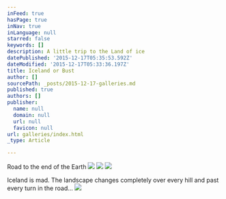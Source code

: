 ```yaml
---
inFeed: true
hasPage: true
inNav: true
inLanguage: null
starred: false
keywords: []
description: A little trip to the Land of ice
datePublished: '2015-12-17T05:35:53.592Z'
dateModified: '2015-12-17T05:33:36.197Z'
title: Iceland or Bust
author: []
sourcePath: _posts/2015-12-17-galleries.md
published: true
authors: []
publisher:
  name: null
  domain: null
  url: null
  favicon: null
url: galleries/index.html
_type: Article

---
```

Road to the end of the Earth
![](https://s3-us-west-2.amazonaws.com/the-grid-img/p/c24b5f48db2bf530962233f40495798caff39c88.jpg)
![](https://the-grid-user-content.s3-us-west-2.amazonaws.com/19278332-b2e5-4d24-b330-52569e9dd1b0.jpg)
![](https://the-grid-user-content.s3-us-west-2.amazonaws.com/8fece5a2-8cd0-487f-bf8d-c65f702614d0.jpg)

Iceland is mad. The landscape changes completely over every hill and past every turn in the road...
![](https://s3-us-west-2.amazonaws.com/the-grid-img/p/c14aa947c9cc14bc7b9c98075b8c6f88227aa172.jpg)